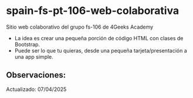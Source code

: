 # spain-fs-pt-106-web-colaborativa

Sitio web colaborativo del grupo fs-106 de 4Geeks Academy

- La idea es crear una pequeña porción de código HTML con clases de Bootstrap.
- Puede ser lo que tu quieras, desde una pequeña tarjeta/presentación a una app simple.

Observaciones:
-

Actualizado: 07/04/2025
